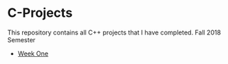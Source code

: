 # C-Projects
This repository contains all C++ projects that I have completed.
Fall 2018 Semester
- [Week One](Assignment1.cpp)
